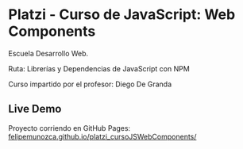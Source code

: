 # Platzi - Curso de JavaScript: Web Components

Escuela Desarrollo Web.

Ruta: Librerías y Dependencias de JavaScript con NPM

Curso impartido por el profesor: Diego De Granda

## Live Demo
Proyecto corriendo en GitHub Pages: [felipemunozca.github.io/platzi_cursoJSWebComponents/](https://felipemunozca.github.io/platzi_cursoJSWebComponents/)
